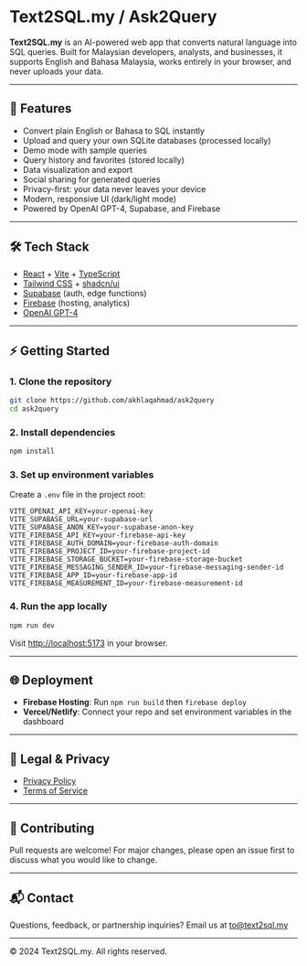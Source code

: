 # Text2SQL.my / Ask2Query

**Text2SQL.my** is an AI-powered web app that converts natural language into SQL queries. Built for Malaysian developers, analysts, and businesses, it supports English and Bahasa Malaysia, works entirely in your browser, and never uploads your data.

---

## 🚀 Features
- Convert plain English or Bahasa to SQL instantly
- Upload and query your own SQLite databases (processed locally)
- Demo mode with sample queries
- Query history and favorites (stored locally)
- Data visualization and export
- Social sharing for generated queries
- Privacy-first: your data never leaves your device
- Modern, responsive UI (dark/light mode)
- Powered by OpenAI GPT-4, Supabase, and Firebase

---

## 🛠️ Tech Stack
- [React](https://react.dev/) + [Vite](https://vitejs.dev/) + [TypeScript](https://www.typescriptlang.org/)
- [Tailwind CSS](https://tailwindcss.com/) + [shadcn/ui](https://ui.shadcn.com/)
- [Supabase](https://supabase.com/) (auth, edge functions)
- [Firebase](https://firebase.google.com/) (hosting, analytics)
- [OpenAI GPT-4](https://openai.com/)

---

## ⚡ Getting Started

### 1. **Clone the repository**
```sh
git clone https://github.com/akhlaqahmad/ask2query
cd ask2query
```

### 2. **Install dependencies**
```sh
npm install
```

### 3. **Set up environment variables**
Create a `.env` file in the project root:
```env
VITE_OPENAI_API_KEY=your-openai-key
VITE_SUPABASE_URL=your-supabase-url
VITE_SUPABASE_ANON_KEY=your-supabase-anon-key
VITE_FIREBASE_API_KEY=your-firebase-api-key
VITE_FIREBASE_AUTH_DOMAIN=your-firebase-auth-domain
VITE_FIREBASE_PROJECT_ID=your-firebase-project-id
VITE_FIREBASE_STORAGE_BUCKET=your-firebase-storage-bucket
VITE_FIREBASE_MESSAGING_SENDER_ID=your-firebase-messaging-sender-id
VITE_FIREBASE_APP_ID=your-firebase-app-id
VITE_FIREBASE_MEASUREMENT_ID=your-firebase-measurement-id
```

### 4. **Run the app locally**
```sh
npm run dev
```
Visit [http://localhost:5173](http://localhost:5173) in your browser.

---

## 🌐 Deployment
- **Firebase Hosting**: Run `npm run build` then `firebase deploy`
- **Vercel/Netlify**: Connect your repo and set environment variables in the dashboard

---

## 📄 Legal & Privacy
- [Privacy Policy](/privacy)
- [Terms of Service](/terms)

---

## 🤝 Contributing
Pull requests are welcome! For major changes, please open an issue first to discuss what you would like to change.

---

## 📬 Contact
Questions, feedback, or partnership inquiries? Email us at [to@text2sql.my](mailto:to@text2sql.my)

---

© 2024 Text2SQL.my. All rights reserved.
